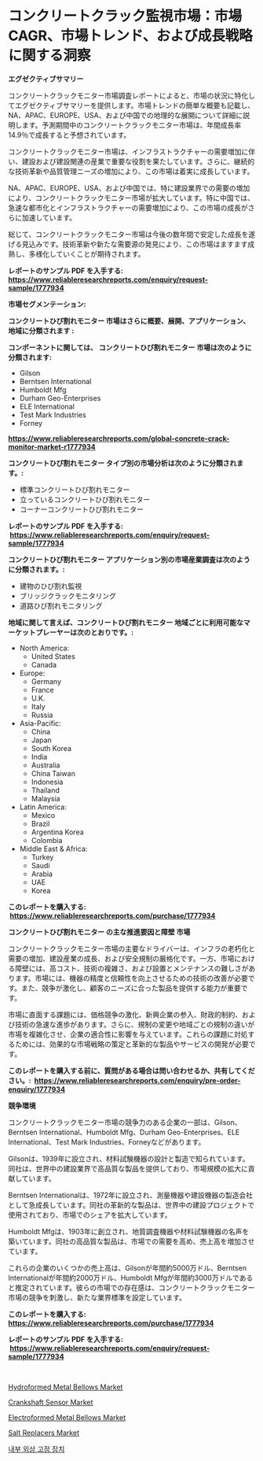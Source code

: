 <p><h1>コンクリートクラック監視市場：市場CAGR、市場トレンド、および成長戦略に関する洞察</h1></p><p><strong>エグゼクティブサマリー</strong></p>
<p><p>コンクリートクラックモニター市場調査レポートによると、市場の状況に特化してエグゼクティブサマリーを提供します。市場トレンドの簡単な概要も記載し、NA、APAC、EUROPE、USA、および中国での地理的な展開について詳細に説明します。予測期間中のコンクリートクラックモニター市場は、年間成長率14.9％で成長すると予想されています。</p><p>コンクリートクラックモニター市場は、インフラストラクチャーの需要増加に伴い、建設および建設関連の産業で重要な役割を果たしています。さらに、継続的な技術革新や品質管理ニーズの増加により、この市場は着実に成長しています。</p><p>NA、APAC、EUROPE、USA、および中国では、特に建設業界での需要の増加により、コンクリートクラックモニター市場が拡大しています。特に中国では、急速な都市化とインフラストラクチャーの需要増加により、この市場の成長がさらに加速しています。</p><p>総じて、コンクリートクラックモニター市場は今後の数年間で安定した成長を遂げる見込みです。技術革新や新たな需要源の発見により、この市場はますます成熟し、多様化していくことが期待されます。</p></p>
<p><strong>レポートのサンプル PDF を入手する: <a href="https://www.reliableresearchreports.com/enquiry/request-sample/1777934">https://www.reliableresearchreports.com/enquiry/request-sample/1777934</a></strong></p>
<p><strong>市場セグメンテーション:</strong></p>
<p><strong> コンクリートひび割れモニター 市場はさらに概要、展開、アプリケーション、地域に分類されます :</strong></p>
<p><strong>コンポーネントに関しては、 コンクリートひび割れモニター 市場は次のように分類されます: &nbsp;</strong></p>
<p><ul><li>Gilson</li><li>Berntsen International</li><li>Humboldt Mfg</li><li>Durham Geo-Enterprises</li><li>ELE International</li><li>Test Mark Industries</li><li>Forney</li></ul></p>
<p><strong><a href="https://www.reliableresearchreports.com/global-concrete-crack-monitor-market-r1777934">https://www.reliableresearchreports.com/global-concrete-crack-monitor-market-r1777934</a></strong></p>
<p><strong> コンクリートひび割れモニター タイプ別の市場分析は次のように分類されます。:</strong></p>
<p><ul><li>標準コンクリートひび割れモニター</li><li>立っているコンクリートひび割れモニター</li><li>コーナーコンクリートひび割れモニター</li></ul></p>
<p><strong>レポートのサンプル PDF を入手する: &nbsp;<a href="https://www.reliableresearchreports.com/enquiry/request-sample/1777934">https://www.reliableresearchreports.com/enquiry/request-sample/1777934</a></strong></p>
<p><strong> コンクリートひび割れモニター アプリケーション別の市場産業調査は次のように分類されます。:</strong></p>
<p><ul><li>建物のひび割れ監視</li><li>ブリッジクラックモニタリング</li><li>道路ひび割れモニタリング</li></ul></p>
<p><strong>地域に関して言えば、コンクリートひび割れモニター 地域ごとに利用可能なマーケットプレーヤーは次のとおりです。:</strong></p>
<p><ul>
    <li>
        North America:
        <ul>
            <li>United States</li>
            <li>Canada</li>
        </ul>
    </li>
    <li>
        Europe:
        <ul>
            <li>Germany</li>
            <li>France</li>
            <li>U.K.</li>
            <li>Italy</li>
            <li>Russia</li>
        </ul>
    </li>
    <li>
        Asia-Pacific:
        <ul>
            <li>China</li>
            <li>Japan</li>
            <li>South Korea</li>
            <li>India</li>
            <li>Australia</li>
            <li>China Taiwan</li>
            <li>Indonesia</li>
            <li>Thailand</li>
            <li>Malaysia</li>
        </ul>
    </li>
    <li>
        Latin America:
        <ul>
            <li>Mexico</li>
            <li>Brazil</li>
            <li>Argentina Korea</li>
            <li>Colombia</li>
        </ul>
    </li>
    <li>
        Middle East & Africa:
        <ul>
            <li>Turkey</li>
            <li>Saudi</li>
            <li>Arabia</li>
            <li>UAE</li>
            <li>Korea</li>
        </ul>
    </li>
    </ul></p>
<p><strong>このレポートを購入する: &nbsp;<a href="https://www.reliableresearchreports.com/purchase/1777934">https://www.reliableresearchreports.com/purchase/1777934</a></strong></p>
<p><strong>コンクリートひび割れモニター の主な推進要因と障壁 市場</strong></p>
<p><p>コンクリートクラックモニター市場の主要なドライバーは、インフラの老朽化と需要の増加、建設産業の成長、および安全規制の厳格化です。一方、市場における障壁には、高コスト、技術の複雑さ、および設置とメンテナンスの難しさがあります。市場には、機器の精度と信頼性を向上させるための技術の改善が必要です。また、競争が激化し、顧客のニーズに合った製品を提供する能力が重要です。</p><p>市場に直面する課題には、価格競争の激化、新興企業の参入、財政的制約、および技術の急速な進歩があります。さらに、規制の変更や地域ごとの規制の違いが市場を複雑化させ、企業の適合性に影響を与えています。これらの課題に対処するためには、効果的な市場戦略の策定と革新的な製品やサービスの開発が必要です。</p></p>
<p><strong>このレポートを購入する前に、質問がある場合は問い合わせるか、共有してください。:&nbsp; <a href="https://www.reliableresearchreports.com/enquiry/pre-order-enquiry/1777934">https://www.reliableresearchreports.com/enquiry/pre-order-enquiry/1777934</a></strong></p>
<p><strong>競争環境</strong></p>
<p><p>コンクリートクラックモニター市場の競争力のある企業の一部は、Gilson、Berntsen International、Humboldt Mfg、Durham Geo-Enterprises、ELE International、Test Mark Industries、Forneyなどがあります。</p><p>Gilsonは、1939年に設立され、材料試験機器の設計と製造で知られています。同社は、世界中の建設業界で高品質な製品を提供しており、市場規模の拡大に貢献しています。</p><p>Berntsen Internationalは、1972年に設立され、測量機器や建設機器の製造会社として急成長しています。同社の革新的な製品は、世界中の建設プロジェクトで使用されており、市場でのシェアを拡大しています。</p><p>Humboldt Mfgは、1903年に創立され、地質調査機器や材料試験機器の名声を築いています。同社の高品質な製品は、市場での需要を高め、売上高を増加させています。</p><p>これらの企業のいくつかの売上高は、Gilsonが年間約5000万ドル、Berntsen Internationalが年間約2000万ドル、Humboldt Mfgが年間約3000万ドルであると推定されています。彼らの市場での存在感は、コンクリートクラックモニター市場の競争を刺激し、新たな業界標準を設定しています。</p></p>
<p><strong>このレポートを購入する: &nbsp; <a href="https://www.reliableresearchreports.com/purchase/1777934">https://www.reliableresearchreports.com/purchase/1777934</a></strong></p>
<p><strong>レポートのサンプル PDF を入手する: &nbsp;<a href="https://www.reliableresearchreports.com/enquiry/request-sample/1777934">https://www.reliableresearchreports.com/enquiry/request-sample/1777934</a></strong><strong></strong></p>
<p>&nbsp;</p>
<p><p><a href="https://view.publitas.com/reportprime-1/hydroformed-metal-bellows-market-trends-and-market-analysis-forecasted-for-period-2024-2031/">Hydroformed Metal Bellows Market</a></p><p><a href="https://github.com/bmorecock/Market-Research-Report-List-2/blob/main/crankshaft-sensor-market.md">Crankshaft Sensor Market</a></p><p><a href="https://view.publitas.com/reportprime-1/electroformed-metal-bellows-market-the-key-to-successful-business-strategy-forecast-till-2031/">Electroformed Metal Bellows Market</a></p><p><a href="https://github.com/Krish2023na/Market-Research-Report-List-4/blob/main/salt-replacers-market.md">Salt Replacers Market</a></p><p><a href="https://github.com/vs10l4sfg5c/Market-Research-Report-List-1/blob/main/221876524060.md">내부 외상 고정 장치</a></p></p>